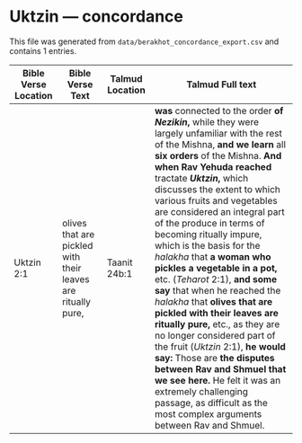 # Uktzin — concordance

This file was generated from `data/berakhot_concordance_export.csv` and contains 1 entries.

| Bible Verse Location | Bible Verse Text | Talmud Location | Talmud Full text |
|---|---|---|---|
| Uktzin 2:1 | olives that are pickled with their leaves are ritually pure, | Taanit 24b:1 | <b>was</b> connected to the order <b>of <i>Nezikin</i>,</b> while they were largely unfamiliar with the rest of the Mishna, <b>and we learn</b> all <b>six orders</b> of the Mishna. <b>And when Rav Yehuda reached</b> tractate <b><i>Uktzin</i>,</b> which discusses the extent to which various fruits and vegetables are considered an integral part of the produce in terms of becoming ritually impure, which is the basis for the <i>halakha</i> that <b>a woman who pickles a vegetable in a pot,</b> etc. (<i>Teharot</i> 2:1), <b>and some say</b> that when he reached the <i>halakha</i> that <b>olives that are pickled with their leaves are ritually pure,</b> etc., as they are no longer considered part of the fruit (<i>Uktzin</i> 2:1), <b>he would say:</b> Those are <b>the disputes between Rav and Shmuel that we see here.</b> He felt it was an extremely challenging passage, as difficult as the most complex arguments between Rav and Shmuel. |
